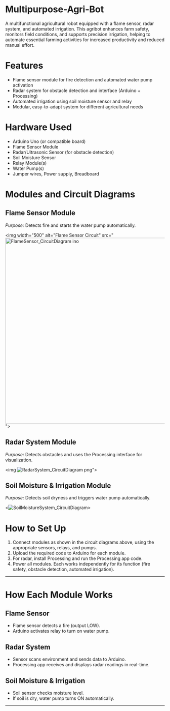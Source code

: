 # Multipurpose-Agri-Bot

A multifunctional agricultural robot equipped with a flame sensor, radar system, and automated irrigation. This agribot enhances farm safety, monitors field conditions, and supports precision irrigation, helping to automate essential farming activities for increased productivity and reduced manual effort.

# Features

- Flame sensor module for fire detection and automated water pump activation
- Radar system for obstacle detection and interface (Arduino + Processing)
- Automated irrigation using soil moisture sensor and relay
- Modular, easy-to-adapt system for different agricultural needs

# Hardware Used

- Arduino Uno (or compatible board)
- Flame Sensor Module
- Radar/Ultrasonic Sensor (for obstacle detection)
- Soil Moisture Sensor
- Relay Module(s)
- Water Pump(s)
- Jumper wires, Power supply, Breadboard

# Modules and Circuit Diagrams

## Flame Sensor Module

*Purpose:* Detects fire and starts the water pump automatically.

<img width="500" alt="Flame Sensor Circuit" src="<img width="863" height="584" alt="FlameSensor_CircuitDiagram ino" src="https://github.com/user-attachments/assets/678f8b71-f2bb-456a-aa93-55ff975872f0" />">


## Radar System Module

*Purpose:* Detects obstacles and uses the Processing interface for visualization.

<img ![RadarSystem_CircuitDiagram png](https://github.com/user-attachments/assets/3d9c67ac-6a00-43f6-aa3d-273d2aa10c2a)">


## Soil Moisture & Irrigation Module

*Purpose:* Detects soil dryness and triggers water pump automatically.

<![SoilMoistureSystem_CircuitDiagram](https://github.com/user-attachments/assets/8f4caff1-9f8f-45f4-bac6-8d65bf744231)>



# How to Set Up

1. Connect modules as shown in the circuit diagrams above, using the appropriate sensors, relays, and pumps.
2. Upload the required code to Arduino for each module.
3. For radar, install Processing and run the Processing app code.
4. Power all modules. Each works independently for its function (fire safety, obstacle detection, automated irrigation).

---

# How Each Module Works

## Flame Sensor
- Flame sensor detects a fire (output LOW).
- Arduino activates relay to turn on water pump.

## Radar System
- Sensor scans environment and sends data to Arduino.
- Processing app receives and displays radar readings in real-time.

## Soil Moisture & Irrigation
- Soil sensor checks moisture level.
- If soil is dry, water pump turns ON automatically.

---
